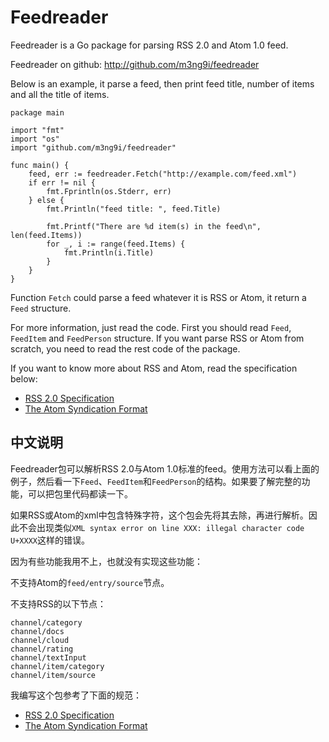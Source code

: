 Feedreader
===========

Feedreader is a Go package for parsing RSS 2.0 and Atom 1.0 feed. 

Feedreader on github: <http://github.com/m3ng9i/feedreader>

Below is an example, it parse a feed, then print feed title, number of items and all the title of items. 

    package main

    import "fmt"
    import "os"
    import "github.com/m3ng9i/feedreader"

    func main() {
        feed, err := feedreader.Fetch("http://example.com/feed.xml")
        if err != nil {
            fmt.Fprintln(os.Stderr, err)
        } else {
            fmt.Println("feed title: ", feed.Title)

            fmt.Printf("There are %d item(s) in the feed\n", len(feed.Items))
            for _, i := range(feed.Items) {
                fmt.Println(i.Title)
            }
        }
    }

Function `Fetch` could parse a feed whatever it is RSS or Atom, it return a `Feed` structure.

For more information, just read the code. First you should read `Feed`, `FeedItem` and `FeedPerson` structure. If you want parse RSS or Atom from scratch, you need to read the rest code of the package.

If you want to know more about RSS and Atom, read the specification below:

- [RSS 2.0 Specification](http://www.rssboard.org/rss-specification)
- [The Atom Syndication Format](http://tools.ietf.org/html/rfc4287)

## 中文说明

Feedreader包可以解析RSS 2.0与Atom 1.0标准的feed。使用方法可以看上面的例子，然后看一下`Feed`、`FeedItem`和`FeedPerson`的结构。如果要了解完整的功能，可以把包里代码都读一下。

如果RSS或Atom的xml中包含特殊字符，这个包会先将其去除，再进行解析。因此不会出现类似`XML syntax error on line XXX: illegal character code U+XXXX`这样的错误。

因为有些功能我用不上，也就没有实现这些功能：

不支持Atom的`feed/entry/source`节点。

不支持RSS的以下节点：

```
channel/category
channel/docs
channel/cloud
channel/rating
channel/textInput
channel/item/category
channel/item/source
```

我编写这个包参考了下面的规范：

- [RSS 2.0 Specification](http://www.rssboard.org/rss-specification)
- [The Atom Syndication Format](http://tools.ietf.org/html/rfc4287)
